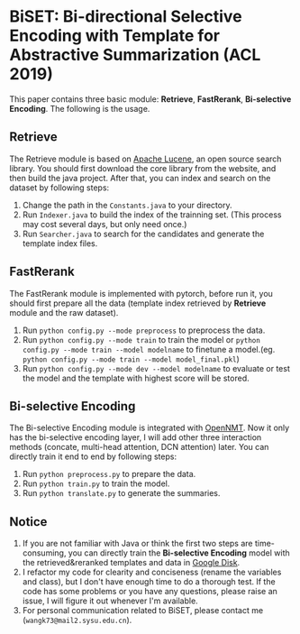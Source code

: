 # BiSET: Bi-directional Selective Encoding with Template for Abstractive Summarization (ACL 2019)

This paper contains three basic module: **Retrieve**, **FastRerank**, **Bi-selective Encoding**. The following is the usage. 

## Retrieve
The Retrieve module is based on [Apache Lucene](http://lucene.apache.org/), an open source search library. You should first download the core library from the website, and then build the java project. After that, you can index and search on the dataset by following steps:
1. Change the path in the ```Constants.java``` to your directory.
2. Run ```Indexer.java``` to build the index of the trainning set. (This process may cost several days, but only need once.)
3. Run ```Searcher.java``` to search for the candidates and generate the template index files.

## FastRerank
The FastRerank module is implemented with pytorch, before run it, you should first prepare all the data (template index retrieved by **Retrieve** module and the raw dataset).
1. Run ```python config.py --mode preprocess``` to preprocess the data.
2. Run ```python config.py --mode train``` to train the model or ```python config.py --mode train --model modelname``` to finetune a model.(eg. ```python config.py --mode train --model model_final.pkl```)
3. Run ```python config.py --mode dev --model modelname``` to evaluate or test the model and the template with highest score will be stored.

## Bi-selective Encoding
The Bi-selective Encoding module is integrated with [OpenNMT](https://github.com/OpenNMT/OpenNMT-py). Now it only has the bi-selective encoding layer, I will add other three interaction methods (concate, multi-head attention, DCN attention) later. You can directly train it end to end by following steps:
1. Run ```python preprocess.py``` to prepare the data.
2. Run ```python train.py``` to train the model.
3. Run ```python translate.py``` to generate the summaries.

## Notice
1. If you are not familiar with Java or think the first two steps are time-consuming, you can directly train the **Bi-selective Encoding** model with the retrieved&reranked templates and data in [Google Disk](https://drive.google.com/file/d/1WtaDnpufPyqf8afFyfC13U_h56ars6CY/view?usp=sharing).
2. I refactor my code for clearity and conciseness (rename the variables and class), but I don't have enough time to do a thorough test. If the code has some problems or you have any questions, please raise an issue, I will figure it out whenever I'm
available.
3. For personal communication related to BiSET, please contact me (```wangk73@mail2.sysu.edu.cn```).  
